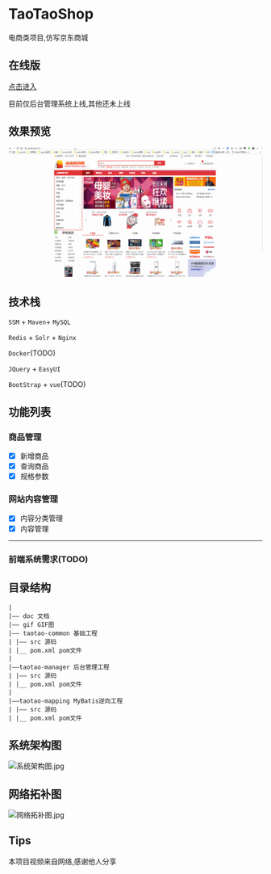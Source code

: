 # TaoTaoShop
电商类项目,仿写京东商城

## 在线版
[点击进入](http://42.159.235.37:8080/taotao-manager/)

目前仅后台管理系统上线,其他还未上线

## 效果预览

![前台系统](./gif/前台系统.gif)

## 技术栈
`SSM` + `Maven`+ `MySQL`

`Redis` + `Solr` + `Nginx`

`Docker`(TODO)

`JQuery` + `EasyUI`

`BootStrap` + `vue`(TODO)

## 功能列表
### 商品管理
- [x] 新增商品
- [x] 查询商品
- [x] 规格参数

### 网站内容管理
- [x] 内容分类管理
- [x] 内容管理

---

### 前端系统需求(TODO)

## 目录结构
```
|
|—— doc 文档
|—— gif GIF图
|—— taotao-common 基础工程
| |—— src 源码
| |__ pom.xml pom文件
|
|——taotao-manager 后台管理工程
| |—— src 源码
| |__ pom.xml pom文件
|
|——taotao-mapping MyBatis逆向工程
| |—— src 源码
| |__ pom.xml pom文件

```
## 系统架构图
![系统架构图.jpg](https://ooo.0o0.ooo/2016/11/07/5820a12c0a3ff.jpg)
## 网络拓补图
![网络拓补图.jpg](https://ooo.0o0.ooo/2016/11/07/5820a2bc0964e.jpg)

## Tips
本项目视频来自网络,感谢他人分享 
